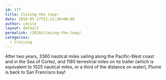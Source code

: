 ```yaml
---
id: 177
title: Closing the loop!
date: 2010-05-27T21:12:20+00:00
author: cecile
layout: default
permalink: /2010/closing-the-loop/
categories:
  - Cruising
---
```

After two years, 3360 nautical miles sailing along the Pacific-West coast and in
the Sea of Cortez, and 1180 terrestrial miles on its trailer (which is
equivalent to 1025 nautical miles, or a third of the distance on water), Plume
is back to San Francisco bay!